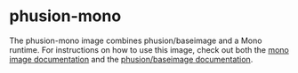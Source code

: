 phusion-mono
============

The phusion-mono image combines phusion/baseimage and a Mono runtime. For
instructions on how to use this image, check out both the
[mono image documentation](https://registry.hub.docker.com/_/mono/) and the
[phusion/baseimage documentation](https://github.com/phusion/baseimage-docker).